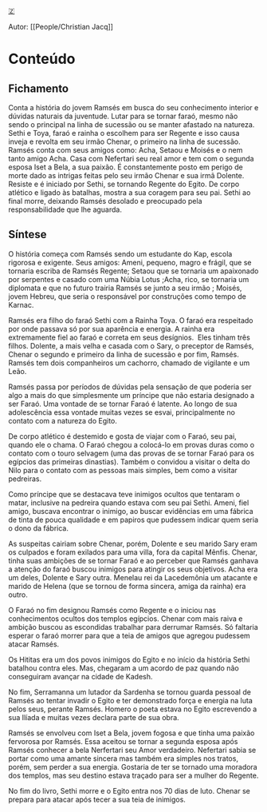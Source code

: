 [🇿](zotero://select/library/items/FSQZ8S5M)

Autor: [[People/Christian Jacq]]  

# Conteúdo

## Fichamento

Conta a história do jovem Ramsés em busca do seu conhecimento interior e dúvidas naturais da juventude. Lutar para se tornar faraó, mesmo não sendo o principal na linha de sucessão ou se manter afastado na natureza. Sethi e Toya, faraó e rainha o escolhem para ser Regente e isso causa inveja e revolta em seu irmão Chenar, o primeiro na linha de sucessão. Ramsés conta com seus amigos como: Acha, Setaou e Moisés e o nem tanto amigo Acha. Casa com Nefertari seu real amor e tem com o segunda esposa Iset a Bela, a sua paixão. É constantemente posto em perigo de morte dado as intrigas feitas pelo seu irmão Chenar e sua irmã Dolente. Resiste e é iniciado por Sethi, se tornando Regente do Egito. De corpo atlético e ligado às batalhas, mostra a sua coragem para seu pai. Sethi ao final morre, deixando Ramsés desolado e preocupado pela responsabilidade que lhe aguarda.

## Síntese

O história começa com Ramsés sendo um estudante do Kap, escola rigorosa e exigente. Seus amigos: Ameni, pequeno, magro e frágil, que se tornaria escriba de Ramsés Regente; Setaou que se tornaria um apaixonado por serpentes e casado com uma Núbia Lotus ;Acha, rico, se tornaria um diplomata e que no futuro trairia Ramsés se junto a seu irmão ; Moisés, jovem Hebreu, que seria o responsável por construções como tempo de Karnac.

Ramsés era filho do faraó Sethi com a Rainha Toya. O faraó era respeitado por onde passava só por sua aparência e energia. A rainha era extremamente fiel ao faraó e correta em seus desígnios.  Eles tinham três filhos. Dolente, a mais velha e casada com o Sary, o preceptor de Ramsés, Chenar o segundo e primeiro da linha de sucessão e por fim, Ramsés. Ramsés tem dois companheiros um cachorro, chamado de vigilante e um Leão.

Ramsés passa por períodos de dúvidas pela sensação de que poderia ser algo a mais do que simplesmente um príncipe que não estaria designado a ser Faraó. Uma vontade de se tornar Faraó é latente. Ao longo de sua adolescência essa vontade muitas vezes se esvai, principalmente no contato com a natureza do Egito.

De corpo atlético é destemido e gosta de viajar com o Faraó, seu pai, quando ele o chama. O Faraó chegou a colocá-lo em provas duras como o contato com o touro selvagem (uma das provas de se tornar Faraó para os egípcios das primeiras dinastias). Também o convidou a visitar o delta do Nilo para o contato com as pessoas mais simples, bem como a visitar pedreiras.

Como príncipe que se destacava teve inimigos ocultos que tentaram o matar, inclusive na pedreira quando estava com seu pai Sethi. Ameni, fiel amigo, buscava encontrar o inimigo, ao buscar evidências em uma fábrica de tinta de pouca qualidade e em papiros que pudessem indicar quem seria o dono da fábrica.

As suspeitas cairiam sobre Chenar, porém, Dolente e seu marido Sary eram os culpados e foram exilados para uma villa, fora da capital Mênfis. Chenar, tinha suas ambições de se tornar Faraó e ao perceber que Ramsés ganhava a atenção do faraó buscou inimigos para atingir os seus objetivos. Acha era um deles, Dolente e Sary outra. Menelau rei da Lacedemônia um atacante e marido de Helena (que se tornou de forma sincera, amiga da rainha) era outro.

O Faraó no fim designou Ramsés como Regente e o iniciou nas conhecimentos ocultos dos templos egípcios. Chenar com mais raiva e ambição buscou as escondidas trabalhar para derrumar Ramsés. Só faltaria esperar o faraó morrer para que a teia de amigos que agregou pudessem atacar Ramsés.

Os Hititas era um dos povos inimigos do Egito e no início da história Sethi batalhou contra eles. Mas, chegaram a um acordo de paz quando não conseguiram avançar na cidade de Kadesh.

No fim, Serramanna um lutador da Sardenha se tornou guarda pessoal de Ramsés ao tentar invadir o Egito e ter demonstrado força e energia na luta pelos seus, perante Ramsés. Homero o poeta estava no Egito escrevendo a sua Ilíada e muitas vezes declara parte de sua obra.

Ramsés se envolveu com Iset a Bela, jovem fogosa e que tinha uma paixão fervorosa por Ramsés. Essa aceitou se tornar a segunda esposa após Ramsés conhecer a bela Nerfertari seu Amor verdadeiro. Nefertari sabia se portar como uma amante sincera mas também era simples nos tratos, porém, sem perder a sua energia. Gostaria de ter se tornado uma moradora dos templos, mas seu destino estava traçado para ser a mulher do Regente.

No fim do livro, Sethi morre e o Egito entra nos 70 dias de luto. Chenar se prepara para atacar após tecer a sua teia de inimigos.


